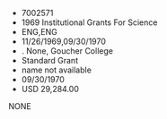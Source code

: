 * 7002571
* 1969 Institutional Grants For Science
* ENG,ENG
* 11/26/1969,09/30/1970
*  . None, Goucher College
* Standard Grant
*   name not available
* 09/30/1970
* USD 29,284.00

NONE